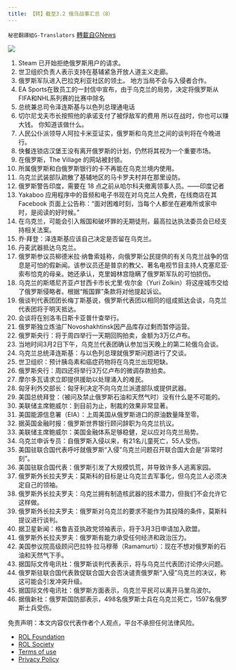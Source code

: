 ```yaml
---
title: 【转】截至3.2 俄乌战事汇总（8）
---
```

`秘密翻譯組G-Translators` [轉載自GNews](https://gnews.org/zh-hans/2095259/)

![](https://assets.gnews.org/wp-content/uploads/2022/03/1-8.jpg)
1. Steam 已开始拒绝俄罗斯用户的请求。
2. 世卫组织负责人表示支持在基辅紧急开放人道主义走廊。
3. 俄罗斯军队进入巴拉克利亚社区的领土。 地方当局不会与入侵者合作。
4. EA Sports在致员工的一封信中宣布，由于乌克兰的局势，决定将俄罗斯从FIFA和NHL系列赛的比赛中除名
5. 总统兼总司令泽连斯基与以色列总理通电话
6. 切尔尼戈夫市长按照他的承诺支付了被俘敌军的费用
所以在战时，你也可以赚大钱。 你知道该做什么。
7. 人民公仆派领导人阿拉卡米亚证实，俄罗斯和乌克兰之间的谈判将在今晚进行。
8. 快餐连锁店汉堡王没有离开俄罗斯的计划，仍然将其视为一个重要市场。
9. 在俄罗斯，The Village 的网站被封锁。
10. 所属俄罗斯和白俄罗斯银行的卡不再能在乌克兰境内使用。
11. 乌克兰武装部队疏散了基辅地区的马卡罗夫村并在那里设防。
12. 俄罗斯警告印度，需要在 18 点之前从哈尔科夫撤离领事人员。——印度记者
13. Yakaboo 应用程序中的音频和电子书现在对乌克兰人免费，在线商店在其 Facebook 页面上公告称：“面对困难时刻，当每个人都坐在避难所或家中时，是阅读的好时候。”
14. 在乌克兰，可能会引入叛国和破坏罪的无期徒刑，最高拉达执法委员会已经支持相关法案。
15. 乔·拜登：泽连斯基应该自己决定是否留在乌克兰。
16. 丹麦武器抵达乌克兰。
17. 俄罗斯参议员柳德米拉·纳鲁索娃称，向俄罗斯公民提供的有关乌克兰战争的信息是可怕的假新闻。该参议员还是普京的教父、著名电视节目主持人克塞尼亚·索布恰克的母亲。她还承认，克里姆林宫隐瞒了俄罗斯军队的可怕损伤。
18. 乌克兰的斯塔尼齐亚卢甘西卡市长尤里·佐尔金（Yuri Zolkin）将这座城市交给了俄罗斯侵略者。根据“叛国罪”条款将对他提起诉讼。
19. 俄谈判代表团团长梅丁斯基说，俄罗斯代表团以相同的组成抵达会谈，乌克兰代表团将于明天抵达。
20. 会谈将在别洛韦日斯卡亚普什查举行。
21. 俄罗斯独立炼油厂Novoshakhtinsk因产品库存过剩而暂停运营。
22. 俄罗斯央行：将于周四举行一天期回购拍卖，金额为3万亿卢布。
23. 当地时间3月2日下午，乌克兰代表团确认参加当天晚上的第二轮俄乌会谈。
24. 乌克兰总统泽连斯基：与以色列总理就俄罗斯问题进行了交谈。
25. 世卫组织：预计胰岛素和癌症药物将在乌克兰出现短缺。
26. 俄罗斯央行：周四还将举行3万亿卢布的微调存款拍卖。
27. 摩尔多瓦请求立即提供援助以处理涌入的难民。
28. 匈牙利外交部长：匈牙利决定不向乌克兰派遣部队或提供武器。
29. 美国总统拜登：（被问及禁止俄罗斯石油和天然气时）没有什么是不可能的。
30. 美联储主席鲍威尔：到目前为止，制裁的效果非常显著。
31. 美国能源信息署（EIA）：上周美国从俄罗斯进口的原油数量降至零。
32. 据英国金融时报：俄罗斯世界银行顾问辞职为乌克兰抗议。
33. 美联储主席鲍威尔：美国金融体系足够稳健，足以应对乌克兰局势。
34. 乌克兰申诉专员：自俄罗斯入侵以来，有21名儿童死亡，55人受伤。
35. 美国驻联合国代表呼吁就俄罗斯“入侵”乌克兰问题召开联合国大会是“非常时刻”。
36. 美国驻联合国代表：俄罗斯引发了大规模饥荒，并导致许多人逃离家园。
37. 俄罗斯外长拉夫罗夫：莫斯科的目标是让乌克兰去军事化，但乌克兰人必须决定自己的领袖。
38. 俄罗斯外长拉夫罗夫：乌克兰拥有制造核武器的技术潜力，但我们不会允许它这样做。
39. 俄罗斯外长拉夫罗夫：俄罗斯对乌克兰的要求不能作为其投降的条件，莫斯科提议进行谈判。
40. 据卫星新闻：格鲁吉亚执政党领袖表示，将于3月3日申请加入欧盟。
41. 俄罗斯外长拉夫罗夫：俄罗斯有能力承受任何经济和政治压力。
42. 美国参议院高级顾问巴拉特·拉马穆蒂（Ramamurti）：现在不想对俄罗斯的石油和天然气下手。
43. 据国际文传电讯社：俄罗斯谈判代表表示，将与乌克兰代表团讨论停火问题。
44. 俄罗斯驻联合国代表敦促联合国大会否决谴责俄罗斯“入侵”乌克兰的决议，称这可能会引发冲突升级。
45. 据国际文传电讯社：俄罗斯方面表示，乌克兰平民可以离开马里乌波尔。
46. 据俄新社：俄罗斯国防部表示，498名俄罗斯士兵在乌克兰死亡，1597名俄罗斯士兵受伤。


 

免责声明：本文内容仅代表作者个人观点，平台不承担任何法律风险。

- [ROL Foundation](https://rolfoundation.org/)
- [ROL Society](https://rolsociety.org/)
- [Terms of use](https://gnews.org/terms-of-use-3/)
- [Privacy Policy](https://gnews.org/privacy-policy/)
